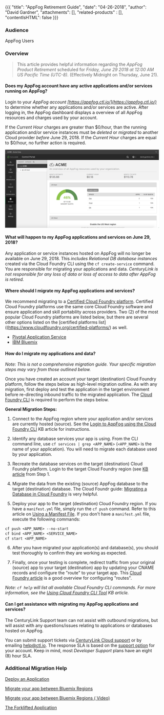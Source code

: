 {{{
  "title": "AppFog Retirement Guide",
  "date": "04-26-2018",
  "author": "David Gardner",
  "attachments": [],
  "related-products" : [],
  "contentIsHTML": false
}}}

### Audience

AppFog Users

### Overview

> This article provides helpful information regarding the *AppFog Product Retirement* scheduled for *Friday, June 29  2018 at 12:00 AM US Pacific Time (UTC-8)*. (Effectively Midnight on Thursday, June 21).

#### Does my AppFog account have any active applications and/or services running on AppFog?  

Login to your *AppFog account [https://appfog.ctl.io/](https://appfog.ctl.io/)* to determine whether any applications and/or services are active. After logging in, the AppFog dashboard displays a overview of all AppFog resources and charges used by your account.

If the *Current Hour* charges are greater than $0/hour, than the running application and/or service instances must be _deleted_ or _migrated_ to another Cloud provider *before* June 29, 2018. If the *Current Hour* charges are equal to $0/hour, no further action is required.

![AppFog Dashboard](../images/appfog-dashboard.png)

#### What will happen to my AppFog applications and services on June 29, 2018?

Any application or service instances hosted on AppFog will no longer be available on June 29, 2018. This _includes Relational DB database instances_ created via the Cloud Foundry CLI using the `cf create-service` command. You are responsible for migrating your applications and data. *CenturyLink is not responsible for any loss of data or loss of access to data after AppFog is retired.*

#### Where should I migrate my AppFog applications and services?

We recommend migrating to a [Certified Cloud Foundry platform](https://www.cloudfoundry.org/certified-platforms/). Certified Cloud Foundry platforms use the same core Cloud Foundry software and ensure application and skill portability across providers. Two (2) of the most popular Cloud Foundry platforms are listed below, but there are several other options listed on the [certified platforms list]((https://www.cloudfoundry.org/certified-platforms/) as well.

* [Pivotal Application Service](https://run.pivotal.io/)
* [IBM Bluemix](https://console.bluemix.net/registration/)

#### How do I migrate my applications and data?

_Note: This is not a comprehensive migration guide. Your specific migration steps may vary from those outlined below._

Once you have created an account your target (destination) Cloud Foundry platform, follow the steps below as high-level migration outline. As with any migration, first deploy and test the application in the target environment before re-directing inbound traffic to the migrated application. The [Cloud Foundry CLI](https://docs.cloudfoundry.org/cf-cli/install-go-cli.html) is required to perform the steps below.

**General Migration Steps:**

1) Connect to the AppFog region where your application and/or services are currently hosted (source). See the [Login to AppFog using the Cloud Foundry CLI](https://www.ctl.io/knowledge-base/appfog/login-using-cf-cli/) KB article for instructions.

2) Identify any database services your app is using. From the CLI command line, use `cf services | grep <APP_NAME>` (`<APP_NAME>` is the name of your application). You will need to migrate each database used by your application.

3) Recreate the database services on the target (destination) Cloud Foundry platform. Login to the target Cloud Foundry region (see [KB article](https://www.ctl.io/knowledge-base/appfog/login-using-cf-cli/) from Step 1.

4) Migrate the data from the existing (source) AppFog database to the target (destination) database. The Cloud Foundr guide: [Migrating a Database in Cloud Foundry](https://docs.cloudfoundry.org/devguide/services/migrate-db.html) is very helpful.

5) Deploy your app to the target (destination) Cloud Foundry region. If you have a `manifest.yml` file, simply run the `cf push` command. Refer to this article on [Using a Manifest File](http://docs.cloudfoundry.org/devguide/deploy-apps/manifest.html). If you don't have a `manifest.yml` file, execute the following commands:

```
cf push <APP_NAME> --no-start
cf bind <APP_NAME> <SERVICE_NAME>
cf start <APP_NAME>
```

6) After you have migrated your application(s) and database(s), you should test thoroughly to confirm they are working as expected.

7) Finally, once your testing is complete, redirect traffic from your original (source) app to your target (destination) app by updating your CNAME records and configure the "route" to your target app. This [Cloud Foundry article](https://docs.cloudfoundry.org/devguide/deploy-apps/routes-domains.html) is a good overview for configuring "routes".

_Note: `cf help` will list all available Cloud Foundry CLI commands. For more information, see the [Using Cloud Foundry CLI Tool](https://www.ctl.io/knowledge-base/appfog/using-cloud-foundry-cli-tool/) KB article._

#### Can I get assistance with migrating my AppFog applications and services?

The CenturyLink Support team can not assist with outbound migrations, but will assist with any questions/issues relating to applications or databases hosted on AppFog.

You can submit support tickets via [CenturyLink Cloud support](https://support.ctl.io/) or by emailing [help@ctl.io](mailto:help@ctl.io). The response SLA is based on the [support option](https://www.ctl.io/support/) for your account. Keep in mind, most *Developer Support* plans have an eight (8) hour SLA.

### Additional Migration Help

[Deploy an Application](https://docs.cloudfoundry.org/devguide/deploy-apps/deploy-app.html)

[Migrate your app between Bluemix Regions](https://www.ibm.com/blogs/bluemix/2015/12/migrate-your-app-between-bluemix-regions/)

[Migrate your app between Bluemix Regions ( Video)](https://www.ibm.com/blogs/bluemix/2016/01/migrate-your-app-between-bluemix-regions-video/)

[The Forklifted Application](https://content.pivotal.io/blog/the-forklifted-application)
